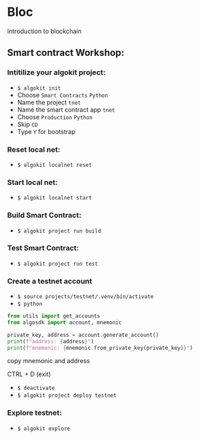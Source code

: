 # Bloc
Introduction to blockchain

## Smart contract Workshop:

### Intitilize your algokit project:
- `$ algokit init`
- Choose `Smart Contracts` `Python`
- Name the project `tnet`
- Name the smart contract app `tnet`
- Choose `Production` `Python`
- Skip `CD`
- Type `Y` for bootstrap

### Reset local net:
- `$ algokit localnet reset`

### Start local net:
- `$ algokit localnet start`

### Build Smart Contract:
- `$ algokit project run build`

### Test Smart Contract:
- `$ algokit project run test`

### Create a testnet account
- `$ source projects/testnet/.venv/bin/activate`
- `$ python`

```python
from utils import get_accounts
from algosdk import account, mnemonic

private_key, address = account.generate_account()
print(f"address: {address}")
print(f"mnemonic: {mnemonic.from_private_key(private_key)}")
```

copy mnemonic and address

CTRL + D (exit)
- `$ deactivate`
- `$ algokit project deploy testnet`


### Explore testnet:
- `$ algokit explore`
